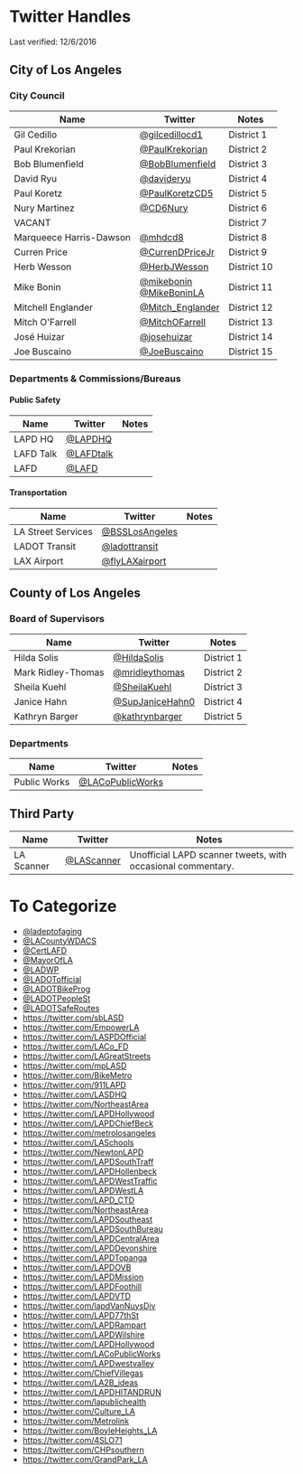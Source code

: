 # Twitter Handles

Last verified: 12/6/2016

## City of Los Angeles

### City Council

Name | Twitter | Notes |
---- | ------- | ----- |
Gil Cedillo  | [@gilcedillocd1](https://twitter.com/gilcedillocd1) | District 1 |
Paul Krekorian | [@PaulKrekorian](https://twitter.com/PaulKrekorian) | District 2 |
Bob Blumenfield | [@BobBlumenfield](https://twitter.com/BobBlumenfield) | District 3 |
David Ryu | [@davideryu](https://twitter.com/davideryu) | District 4 |
Paul Koretz | [@PaulKoretzCD5](https://twitter.com/PaulKoretzCD5) | District 5 |
Nury Martinez | [@CD6Nury](https://twitter.com/CD6Nury) | District 6 |
VACANT |  | District 7 |
Marqueece Harris-Dawson | [@mhdcd8](https://twitter.com/mhdcd8) | District 8 |
Curren Price | [@CurrenDPriceJr](https://twitter.com/CurrenDPriceJr) | District 9 |
Herb Wesson | [@HerbJWesson](https://twitter.com/HerbJWesson) | District 10 |
Mike Bonin | [@mikebonin](https://twitter.com/mikebonin)<br/>[@MikeBoninLA](https://twitter.com/MikeBoninLA) | District 11 |
Mitchell Englander | [@Mitch_Englander](https://twitter.com/Mitch_Englander) | District 12 |
Mitch O'Farrell | [@MitchOFarrell](https://twitter.com/MitchOFarrell) | District 13 |
José Huizar | [@josehuizar](https://twitter.com/josehuizar) | District 14 |
Joe Buscaino | [@JoeBuscaino](https://twitter.com/JoeBuscaino) | District 15 |

### Departments & Commissions/Bureaus

#### Public Safety

Name | Twitter | Notes |
---- | ------- | ----- |
LAPD HQ | [@LAPDHQ](https://twitter.com/LAPDHQ) | |
LAFD Talk | [@LAFDtalk](https://twitter.com/LAFDtalk) | |
LAFD | [@LAFD](https://twitter.com/LAFD) | |

#### Transportation

Name | Twitter | Notes |
---- | ------- | ----- |
LA Street Services | [@BSSLosAngeles](https://twitter.com/BSSLosAngeles) | |
LADOT Transit | [@ladottransit](https://twitter.com/ladottransit) | |
LAX Airport | [@flyLAXairport](https://twitter.com/flyLAXairport) | |

## County of Los Angeles

### Board of Supervisors

Name | Twitter | Notes |
---- | ------- | ----- |
Hilda Solis | [@HildaSolis](https://twitter.com/HildaSolis) | District 1 |
Mark Ridley-Thomas | [@mridleythomas](https://twitter.com/mridleythomas) | District 2 |
Sheila Kuehl | [@SheilaKuehl](https://twitter.com/SheilaKuehl) | District 3 |
Janice Hahn | [@SupJaniceHahn0](https://twitter.com/SupJaniceHahn0) | District 4 |
Kathryn Barger | [@kathrynbarger](https://twitter.com/kathrynbarger) | District 5 |

### Departments

Name | Twitter | Notes |
---- | ------- | ----- |
Public Works | [@LACoPublicWorks](https://twitter.com/LACoPublicWorks) |  |

## Third Party
Name | Twitter | Notes |
-----| --------| ------|
LA Scanner | [@LAScanner](https://twitter.com/lascanner) | Unofficial LAPD scanner tweets, with occasional commentary. |

# To Categorize

* [@ladeptofaging](https://twitter.com/ladeptofaging)
* [@LACountyWDACS](https://twitter.com/LACountyWDACS)
* [@CertLAFD](https://twitter.com/CertLAFD)
* [@MayorOfLA](https://twitter.com/MayorOfLA)
* [@LADWP](https://twitter.com/LADWP)
* [@LADOTofficial](https://twitter.com/LADOTofficial)
* [@LADOTBikeProg](https://twitter.com/LADOTBikeProg)
* [@LADOTPeopleSt](https://twitter.com/LADOTPeopleSt)
* [@LADOTSafeRoutes](https://twitter.com/LADOTSafeRoutes)
* https://twitter.com/sbLASD
* https://twitter.com/EmpowerLA
* https://twitter.com/LASPDOfficial
* https://twitter.com/LACo_FD
* https://twitter.com/LAGreatStreets
* https://twitter.com/mpLASD
* https://twitter.com/BikeMetro
* https://twitter.com/911LAPD
* https://twitter.com/LASDHQ
* https://twitter.com/NortheastArea
* https://twitter.com/LAPDHollywood
* https://twitter.com/LAPDChiefBeck
* https://twitter.com/metrolosangeles
* https://twitter.com/LASchools
* https://twitter.com/NewtonLAPD
* https://twitter.com/LAPDSouthTraff
* https://twitter.com/LAPDHollenbeck
* https://twitter.com/LAPDWestTraffic
* https://twitter.com/LAPDWestLA
* https://twitter.com/LAPD_CTD
* https://twitter.com/NortheastArea
* https://twitter.com/LAPDSoutheast
* https://twitter.com/LAPDSouthBureau
* https://twitter.com/LAPDCentralArea
* https://twitter.com/LAPDDevonshire
* https://twitter.com/LAPDTopanga
* https://twitter.com/LAPDOVB
* https://twitter.com/LAPDMission
* https://twitter.com/LAPDFoothill
* https://twitter.com/LAPDVTD
* https://twitter.com/lapdVanNuysDiv
* https://twitter.com/LAPD77thSt
* https://twitter.com/LAPDRampart
* https://twitter.com/LAPDWilshire
* https://twitter.com/LAPDHollywood
* https://twitter.com/LACoPublicWorks
* https://twitter.com/LAPDwestvalley
* https://twitter.com/ChiefVillegas
* https://twitter.com/LA2B_ideas
* https://twitter.com/LAPDHITANDRUN
* https://twitter.com/lapublichealth
* https://twitter.com/Culture_LA
* https://twitter.com/Metrolink
* https://twitter.com/BoyleHeights_LA
* https://twitter.com/4SLO71
* https://twitter.com/CHPsouthern
* https://twitter.com/GrandPark_LA
